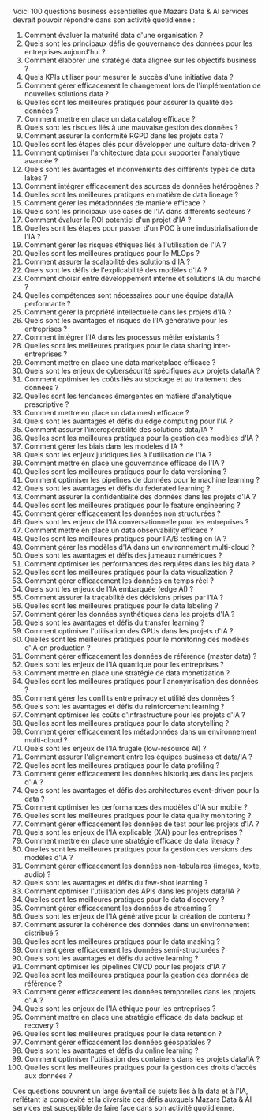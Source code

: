Voici 100 questions business essentielles que Mazars Data & AI services devrait pouvoir répondre dans son activité quotidienne :

1. Comment évaluer la maturité data d'une organisation ?
2. Quels sont les principaux défis de gouvernance des données pour les entreprises aujourd'hui ?
3. Comment élaborer une stratégie data alignée sur les objectifs business ?
4. Quels KPIs utiliser pour mesurer le succès d'une initiative data ?
5. Comment gérer efficacement le changement lors de l'implémentation de nouvelles solutions data ?
6. Quelles sont les meilleures pratiques pour assurer la qualité des données ?
7. Comment mettre en place un data catalog efficace ?
8. Quels sont les risques liés à une mauvaise gestion des données ?
9. Comment assurer la conformité RGPD dans les projets data ?
10. Quelles sont les étapes clés pour développer une culture data-driven ?
11. Comment optimiser l'architecture data pour supporter l'analytique avancée ?
12. Quels sont les avantages et inconvénients des différents types de data lakes ?
13. Comment intégrer efficacement des sources de données hétérogènes ?
14. Quelles sont les meilleures pratiques en matière de data lineage ?
15. Comment gérer les métadonnées de manière efficace ?
16. Quels sont les principaux use cases de l'IA dans différents secteurs ?
17. Comment évaluer le ROI potentiel d'un projet d'IA ?
18. Quelles sont les étapes pour passer d'un POC à une industrialisation de l'IA ?
19. Comment gérer les risques éthiques liés à l'utilisation de l'IA ?
20. Quelles sont les meilleures pratiques pour le MLOps ?
21. Comment assurer la scalabilité des solutions d'IA ?
22. Quels sont les défis de l'explicabilité des modèles d'IA ?
23. Comment choisir entre développement interne et solutions IA du marché ?
24. Quelles compétences sont nécessaires pour une équipe data/IA performante ?
25. Comment gérer la propriété intellectuelle dans les projets d'IA ?
26. Quels sont les avantages et risques de l'IA générative pour les entreprises ?
27. Comment intégrer l'IA dans les processus métier existants ?
28. Quelles sont les meilleures pratiques pour le data sharing inter-entreprises ?
29. Comment mettre en place une data marketplace efficace ?
30. Quels sont les enjeux de cybersécurité spécifiques aux projets data/IA ?
31. Comment optimiser les coûts liés au stockage et au traitement des données ?
32. Quelles sont les tendances émergentes en matière d'analytique prescriptive ?
33. Comment mettre en place un data mesh efficace ?
34. Quels sont les avantages et défis du edge computing pour l'IA ?
35. Comment assurer l'interopérabilité des solutions data/IA ?
36. Quelles sont les meilleures pratiques pour la gestion des modèles d'IA ?
37. Comment gérer les biais dans les modèles d'IA ?
38. Quels sont les enjeux juridiques liés à l'utilisation de l'IA ?
39. Comment mettre en place une gouvernance efficace de l'IA ?
40. Quelles sont les meilleures pratiques pour le data versioning ?
41. Comment optimiser les pipelines de données pour le machine learning ?
42. Quels sont les avantages et défis du federated learning ?
43. Comment assurer la confidentialité des données dans les projets d'IA ?
44. Quelles sont les meilleures pratiques pour le feature engineering ?
45. Comment gérer efficacement les données non structurées ?
46. Quels sont les enjeux de l'IA conversationnelle pour les entreprises ?
47. Comment mettre en place un data observability efficace ?
48. Quelles sont les meilleures pratiques pour l'A/B testing en IA ?
49. Comment gérer les modèles d'IA dans un environnement multi-cloud ?
50. Quels sont les avantages et défis des jumeaux numériques ?
51. Comment optimiser les performances des requêtes dans les big data ?
52. Quelles sont les meilleures pratiques pour la data visualization ?
53. Comment gérer efficacement les données en temps réel ?
54. Quels sont les enjeux de l'IA embarquée (edge AI) ?
55. Comment assurer la traçabilité des décisions prises par l'IA ?
56. Quelles sont les meilleures pratiques pour le data labeling ?
57. Comment gérer les données synthétiques dans les projets d'IA ?
58. Quels sont les avantages et défis du transfer learning ?
59. Comment optimiser l'utilisation des GPUs dans les projets d'IA ?
60. Quelles sont les meilleures pratiques pour le monitoring des modèles d'IA en production ?
61. Comment gérer efficacement les données de référence (master data) ?
62. Quels sont les enjeux de l'IA quantique pour les entreprises ?
63. Comment mettre en place une stratégie de data monetization ?
64. Quelles sont les meilleures pratiques pour l'anonymisation des données ?
65. Comment gérer les conflits entre privacy et utilité des données ?
66. Quels sont les avantages et défis du reinforcement learning ?
67. Comment optimiser les coûts d'infrastructure pour les projets d'IA ?
68. Quelles sont les meilleures pratiques pour le data storytelling ?
69. Comment gérer efficacement les métadonnées dans un environnement multi-cloud ?
70. Quels sont les enjeux de l'IA frugale (low-resource AI) ?
71. Comment assurer l'alignement entre les équipes business et data/IA ?
72. Quelles sont les meilleures pratiques pour le data profiling ?
73. Comment gérer efficacement les données historiques dans les projets d'IA ?
74. Quels sont les avantages et défis des architectures event-driven pour la data ?
75. Comment optimiser les performances des modèles d'IA sur mobile ?
76. Quelles sont les meilleures pratiques pour le data quality monitoring ?
77. Comment gérer efficacement les données de test pour les projets d'IA ?
78. Quels sont les enjeux de l'IA explicable (XAI) pour les entreprises ?
79. Comment mettre en place une stratégie efficace de data literacy ?
80. Quelles sont les meilleures pratiques pour la gestion des versions des modèles d'IA ?
81. Comment gérer efficacement les données non-tabulaires (images, texte, audio) ?
82. Quels sont les avantages et défis du few-shot learning ?
83. Comment optimiser l'utilisation des APIs dans les projets data/IA ?
84. Quelles sont les meilleures pratiques pour le data discovery ?
85. Comment gérer efficacement les données de streaming ?
86. Quels sont les enjeux de l'IA générative pour la création de contenu ?
87. Comment assurer la cohérence des données dans un environnement distribué ?
88. Quelles sont les meilleures pratiques pour le data masking ?
89. Comment gérer efficacement les données semi-structurées ?
90. Quels sont les avantages et défis du active learning ?
91. Comment optimiser les pipelines CI/CD pour les projets d'IA ?
92. Quelles sont les meilleures pratiques pour la gestion des données de référence ?
93. Comment gérer efficacement les données temporelles dans les projets d'IA ?
94. Quels sont les enjeux de l'IA éthique pour les entreprises ?
95. Comment mettre en place une stratégie efficace de data backup et recovery ?
96. Quelles sont les meilleures pratiques pour le data retention ?
97. Comment gérer efficacement les données géospatiales ?
98. Quels sont les avantages et défis du online learning ?
99. Comment optimiser l'utilisation des containers dans les projets data/IA ?
100. Quelles sont les meilleures pratiques pour la gestion des droits d'accès aux données ?

Ces questions couvrent un large éventail de sujets liés à la data et à l'IA, reflétant la complexité et la diversité des défis auxquels Mazars Data & AI services est susceptible de faire face dans son activité quotidienne.